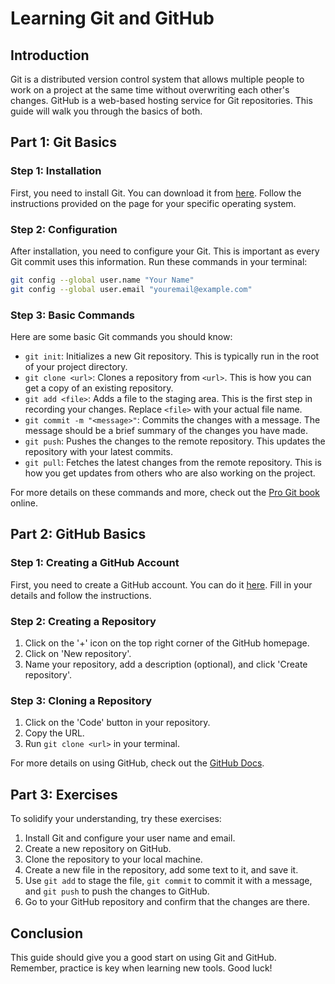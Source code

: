 # Learning Git and GitHub

## Introduction

Git is a distributed version control system that allows multiple people to work on a project at the same time without overwriting each other's changes. GitHub is a web-based hosting service for Git repositories. This guide will walk you through the basics of both.

## Part 1: Git Basics

### Step 1: Installation

First, you need to install Git. You can download it from [here](https://git-scm.com/downloads). Follow the instructions provided on the page for your specific operating system.

### Step 2: Configuration

After installation, you need to configure your Git. This is important as every Git commit uses this information. Run these commands in your terminal:

```bash
git config --global user.name "Your Name"
git config --global user.email "youremail@example.com"
```
### Step 3: Basic Commands

Here are some basic Git commands you should know:

- `git init`: Initializes a new Git repository. This is typically run in the root of your project directory.
- `git clone <url>`: Clones a repository from `<url>`. This is how you can get a copy of an existing repository.
- `git add <file>`: Adds a file to the staging area. This is the first step in recording your changes. Replace `<file>` with your actual file name.
- `git commit -m "<message>"`: Commits the changes with a message. The message should be a brief summary of the changes you have made.
- `git push`: Pushes the changes to the remote repository. This updates the repository with your latest commits.
- `git pull`: Fetches the latest changes from the remote repository. This is how you get updates from others who are also working on the project.

For more details on these commands and more, check out the [Pro Git book](https://git-scm.com/book/en/v2) online.

## Part 2: GitHub Basics

### Step 1: Creating a GitHub Account

First, you need to create a GitHub account. You can do it [here](https://github.com/join). Fill in your details and follow the instructions.

### Step 2: Creating a Repository

1. Click on the '+' icon on the top right corner of the GitHub homepage.
2. Click on 'New repository'.
3. Name your repository, add a description (optional), and click 'Create repository'.

### Step 3: Cloning a Repository

1. Click on the 'Code' button in your repository.
2. Copy the URL.
3. Run `git clone <url>` in your terminal.

For more details on using GitHub, check out the [GitHub Docs](https://docs.github.com/en/github).

## Part 3: Exercises

To solidify your understanding, try these exercises:

1. Install Git and configure your user name and email.
2. Create a new repository on GitHub.
3. Clone the repository to your local machine.
4. Create a new file in the repository, add some text to it, and save it.
5. Use `git add` to stage the file, `git commit` to commit it with a message, and `git push` to push the changes to GitHub.
6. Go to your GitHub repository and confirm that the changes are there.

## Conclusion

This guide should give you a good start on using Git and GitHub. Remember, practice is key when learning new tools. Good luck!